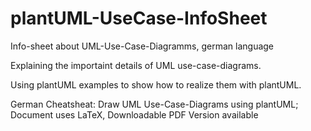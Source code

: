 # plantUML-UseCase-InfoSheet
Info-sheet about UML-Use-Case-Diagramms, german language

Explaining the importaint details of UML use-case-diagrams.

Using plantUML examples to show how to realize them with plantUML.

German Cheatsheat: Draw UML Use-Case-Diagrams using plantUML; Document uses LaTeX, Downloadable PDF Version available

